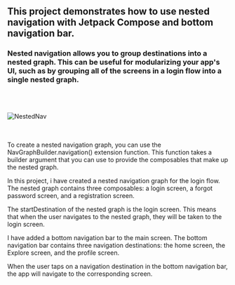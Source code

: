 ## This project demonstrates how to use nested navigation with Jetpack Compose and bottom navigation bar.



### Nested navigation allows you to group destinations into a nested graph. This can be useful for modularizing your app's UI, such as by grouping all of the screens in a login flow into a single nested graph.

<br>
<br>

![NestedNav](https://github.com/satyajitdas95/NestedNavigation_Compose_With_BottomNavigationBar/assets/24476245/a74a564d-3b63-4fde-be22-a87f46feb58d)


<br>
<br>
To create a nested navigation graph, you can use the NavGraphBuilder.navigation() extension function. This function takes a builder argument that you can use to provide the composables that make up the nested graph.

In this project, i have created a nested navigation graph for the login flow. The nested graph contains three composables: a login screen, a forgot password screen, and a registration screen.

The startDestination of the nested graph is the login screen. This means that when the user navigates to the nested graph, they will be taken to the login screen.

I have added a bottom navigation bar to the main screen. The bottom navigation bar contains three navigation destinations: the home screen, the Explore screen, and the profile screen.

When the user taps on a navigation destination in the bottom navigation bar, the app will navigate to the corresponding screen.

